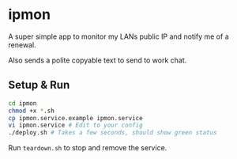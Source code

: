 # ipmon

A super simple app to monitor my LANs public IP and notify me of a renewal.

Also sends a polite copyable text to send to work chat.

## Setup & Run

```bash
cd ipmon
chmod +x *.sh
cp ipmon.service.example ipmon.service
vi ipmon.service # Edit to your config
./deploy.sh # Takes a few seconds, should show green status
```

Run `teardown.sh` to stop and remove the service.
